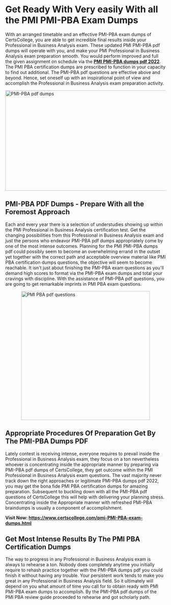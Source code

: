 <h1><strong>Get Ready With Very easily With all the PMI PMI-PBA Exam Dumps&nbsp;</strong></h1>
<p><span style="font-weight: 400;">With an arranged timetable and an effective  PMI-PBA exam dumps of CertsCollege, you are able to get incredible final results inside your Professional in Business Analysis exam. These updated PMI PMI-PBA pdf dumps will operate with you, and make your PMI Professional in Business Analysis exam preparation smooth. You would perform improved and full the given assignment on schedule via the <strong><a href="https://www.certscollege.com/pmi-PMI-PBA-exam-dumps.html">PMI PMI-PBA dumps pdf 2022</a></strong>. The PMI PBA certification dumps are prescribed to function in your capacity to find out additional. The  PMI-PBA pdf questions are effective above and beyond. Hence, set oneself up with an inspirational point of view and accomplish the Professional in Business Analysis exam preparation activity.&nbsp;</span></p>
<p><span style="font-weight: 400;"><img style="display: block; margin-left: auto; margin-right: auto;" src="https://i.ibb.co/CPDK3ps/Yellow-and-Blue-Initiative-Blog-Banner.png" alt="PMI-PBA pdf dumps" width="559" height="315" /></span></p>
<h2><strong>PMI-PBA PDF Dumps - Prepare With all the Foremost Approach</strong></h2>
<p><span style="font-weight: 400;">Each and every year there is a selection of understudies showing up within the PMI Professional in Business Analysis certification test. Get the changing possibilities from this Professional in Business Analysis exam and just the persons who endeavor PMI-PBA pdf dumps appropriately come by one of the most intense outcomes. Planning for the PMI PMI-PBA dumps pdf could possibly seem to become an overwhelming errand in the outset yet together with the correct path and acceptable overview material like PMI PBA certification dumps questions, the objective will seem to become reachable. It isn't just about finishing the PMI-PBA exam questions as you'll demand high scores to format via the PMI-PBA exam dumps and total your cravings with discipline. With the assistance of PMI-PBA pdf questions, you are going to get remarkable imprints in PMI PBA exam questions.</span></p>
<p><span style="font-weight: 400;"><a href="https://tinyurl.com/ycp2u7ue"><img style="display: block; margin-left: auto; margin-right: auto;" src="https://i.ibb.co/9tMrhdY/Teacher-Appreciation-Invitation.png" alt="PMI PBA pdf questions " width="404" height="404" /></a></span></p>
<h2><strong>Appropriate Procedures Of Preparation Get By The PMI-PBA Dumps PDF</strong></h2>
<p><span style="font-weight: 400;">Lately contest is receiving intense, everyone requires to prevail inside the Professional in Business Analysis exam, they focus on a ton nevertheless whoever is concentrating inside the appropriate manner by preparing via PMI-PBA pdf dumps of CertsCollege, they get outcome within the PMI Professional in Business Analysis exam questions. The vast majority never track down the right approaches or legitimate PMI-PBA dumps pdf 2022, you may get the bona fide PMI PBA certification dumps for amazing preparation. Subsequent to buckling down with all the  PMI-PBA pdf questions of CertsCollege this will help with delivering your planning stress. Concentrating inside the Appropriate manner with refreshed PMI-PBA braindumps is usually a component of accomplishment.</span></p>
<p><span style="font-weight: 400;"><strong>Visit Now: <a href="https://www.certscollege.com/pmi-PMI-PBA-exam-dumps.html">https://www.certscollege.com/pmi-PMI-PBA-exam-dumps.html</a></strong></span></p>
<h2><strong>Get Most Intense Results By The PMI PBA Certification Dumps</strong></h2>
<p><span style="font-weight: 400;">The way to progress in any Professional in Business Analysis exam is always to rehearse a ton. Nobody does completely anytime you initially require to rehash practice together with the PMI-PBA dumps pdf you could finish it without having any trouble. Your persistent work tends to make you great in any Professional in Business Analysis field. So it ultimately will depend on you what amount of time you call for to obtain ready with PMI PMI-PBA exam dumps to accomplish. By the PMI-PBA pdf dumps of the PMI PBA review guide proceeded to rehearse and got scholarly path.</span></p>
